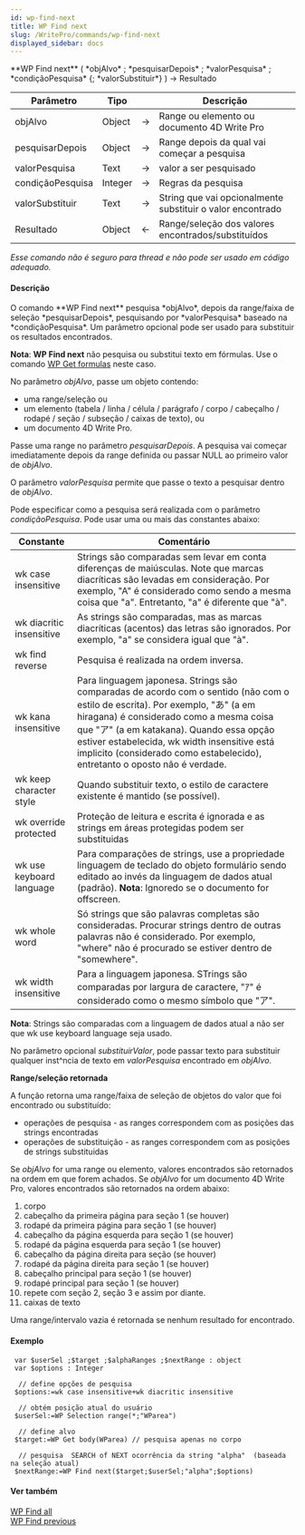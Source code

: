 ```yaml
---
id: wp-find-next
title: WP Find next
slug: /WritePro/commands/wp-find-next
displayed_sidebar: docs
---
```


<!--REF #_command_.WP Find next.Syntax-->**WP Find next** ( *objAlvo* ; *pesquisarDepois* ; *valorPesquisa* ; *condiçãoPesquisa* {; *valorSubstituir*} ) -> Resultado<!-- END REF-->
<!--REF #_command_.WP Find next.Params-->
| Parâmetro | Tipo |  | Descrição |
| --- | --- | --- | --- |
| objAlvo | Object | &#8594;  | Range ou elemento ou documento 4D Write Pro |
| pesquisarDepois | Object | &#8594;  | Range depois da qual vai começar a pesquisa |
| valorPesquisa | Text | &#8594;  | valor a ser pesquisado |
| condiçãoPesquisa | Integer | &#8594;  | Regras da pesquisa |
| valorSubstituir | Text | &#8594;  | String que vai opcionalmente substituir o valor encontrado |
| Resultado | Object | &#8592; | Range/seleção dos valores encontrados/substituídos |

<!-- END REF-->

*Esse comando não é seguro para thread e não pode ser usado em código adequado.*


#### Descrição 

<!--REF #_command_.WP Find next.Summary-->O comando **WP Find next** pesquisa *objAlvo*, depois da range/faixa de seleção *pesquisarDepois*, pesquisando por *valorPesquisa* baseado na *condiçãoPesquisa*.<!-- END REF--> Um parâmetro opcional pode ser usado para substituir os resultados encontrados. 

**Nota**: **WP Find next** não pesquisa ou substitui texto em fórmulas. Use o comando [WP Get formulas](wp-get-formulas.md) neste caso. 

No parâmetro *objAlvo*, passe um objeto contendo:

* uma range/seleção ou
* um elemento (tabela / linha / célula / parágrafo / corpo / cabeçalho / rodapé / seção / subseção / caixas de texto), ou
* um documento 4D Write Pro.

Passe uma range no parâmetro *pesquisarDepois*. A pesquisa vai começar imediatamente depois da range definida ou passar NULL ao primeiro valor de *objAlvo*.

O parâmetro *valorPesquisa* permite que passe o texto a pesquisar dentro de *objAlvo*. 

Pode especificar como a pesquisa será realizada com o parâmetro *condiçãoPesquisa*. Pode usar uma ou mais das constantes abaixo: 

| Constante                | Comentário                                                                                                                                                                                                                                                                                                                                         |
| ------------------------ | -------------------------------------------------------------------------------------------------------------------------------------------------------------------------------------------------------------------------------------------------------------------------------------------------------------------------------------------------- |
| wk case insensitive      | Strings são comparadas sem levar em conta diferenças de maiúsculas. Note que marcas diacríticas são levadas em consideração. Por exemplo, "A" é considerado como sendo a mesma coisa que "a". Entretanto, "a" é diferente que "à".                                                                                                                 |
| wk diacritic insensitive | As strings são comparadas, mas as marcas diacríticas (acentos) das letras são ignorados. Por exemplo, "a" se considera igual que "à".                                                                                                                                                                                                              |
| wk find reverse          | Pesquisa é realizada na ordem inversa.                                                                                                                                                                                                                                                                                                             |
| wk kana insensitive      | Para linguagem japonesa. Strings são comparadas de acordo com o sentido (não com o estilo de escrita). Por exemplo, "あ" (a em hiragana) é considerado como a mesma coisa que "ア" (a em katakana). Quando essa opção estiver estabelecida, wk width insensitive  está implicito (considerado como estabelecido), entretanto o oposto não é verdade. |
| wk keep character style  | Quando substituir texto, o estilo de caractere existente é mantido (se possível).                                                                                                                                                                                                                                                                  |
| wk override protected    | Proteção de leitura e escrita é ignorada e as strings em áreas protegidas podem ser substituidas                                                                                                                                                                                                                                                   |
| wk use keyboard language | Para comparações de strings, use a propriedade linguagem de teclado do objeto formulário sendo editado ao invés da linguagem de dados atual (padrão). **Nota**: Ignoredo se o documento for offscreen.                                                                                                                                             |
| wk whole word            | Só strings que são palavras completas são consideradas. Procurar strings dentro de outras palavras não é considerado. Por exemplo, "where" não é procurado se estiver dentro de "somewhere".                                                                                                                                                       |
| wk width insensitive     | Para a linguagem japonesa. STrings são comparadas por largura de caractere, "ｱ" é considerado como o mesmo símbolo que "ア".                                                                                                                                                                                                                        |

**Nota**: Strings são comparadas com a linguagem de dados atual a não ser que wk use keyboard language seja usado.

No parâmetro opcional *substituirValor*, pode passar texto para substituir qualquer inst^ncia de texto em *valorPesquisa* encontrado em *objAlvo*.

**Range/seleção retornada**

A função retorna uma range/faixa de seleção de objetos do valor que foi encontrado ou substituído:

* operações de pesquisa - as ranges correspondem com as posições das strings encontradas
* operações de substituição - as ranges correspondem com as posições de strings substituidas

Se *objAlvo* for uma range ou elemento, valores encontrados são retornados na ordem em que forem achados. Se *objAlvo* for um documento 4D Write Pro, valores encontrados são retornados na ordem abaixo:

1. corpo
2. cabeçalho da primeira página para seção 1 (se houver)
3. rodapé da primeira página para seção 1 (se houver)
4. cabeçalho da página esquerda para seção 1 (se houver)
5. rodapé da página esquerda para seção 1 (se houver)
6. cabeçalho da página direita para seção (se houver)
7. rodapé da página direita para seção 1 (se houver)
8. cabeçalho principal para seção 1 (se houver)
9. rodapé principal para seção 1 (se houver)
10. repete com seção 2, seção 3 e assim por diante.
11. caixas de texto

Uma range/intervalo vazia é retornada se nenhum resultado for encontrado.

#### Exemplo 

```4d
 var $userSel ;$target ;$alphaRanges ;$nextRange : object
 var $options : Integer
 
  // define opções de pesquisa
 $options:=wk case insensitive+wk diacritic insensitive
 
  // obtém posição atual do usuário
 $userSel:=WP Selection range(*;"WParea")
 
  // define alvo
 $target:=WP Get body(WParea) // pesquisa apenas no corpo
 
  // pesquisa  SEARCH of NEXT ocorrência da string "alpha"  (baseada na seleção atual)
 $nextRange:=WP Find next($target;$userSel;"alpha";$options)
```

#### Ver também 

[WP Find all](wp-find-all.md)  
[WP Find previous ](wp-find-previous.md)  